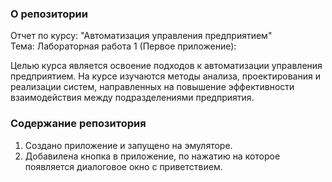 ### О репозитории
Отчет по курсу: "Автоматизация управления предприятием"\
Тема: Лабораторная работа 1 (Первое приложение):

Целью курса является освоение подходов к автоматизации управления предприятием. На курсе изучаются методы анализа, проектирования и реализации систем, направленных на повышение эффективности взаимодействия между подразделениями предприятия.

### Содержание репозитория
1. Создано приложение и запущено на эмуляторе.
2. Добавилена кнопка в приложение, по нажатию на которое появляется диалоговое окно с приветствием.
